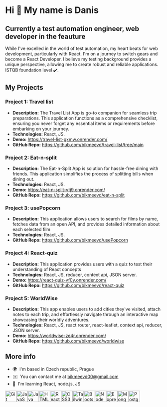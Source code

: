 Hi 👋 My name is Danis
=============================================================================================================================

Currently a test automation engineer, web developer in the feauture
-------------------------------------------------------------------

While I've excelled in the world of test automation, my heart beats for web development, particularly with React. I'm on a journey to switch gears and become a React Developer. I believe my testing background provides a unique perspective, allowing me to create robust and reliable applications.
ISTQB foundation level ✔️. 

## My Projects

### Project 1: Travel list

- **Description:** The Travel List App is go-to companion for seamless trip preparations. This application functions as a comprehensive checklist, ensuring you never forget any essential items or requirements before embarking on your journey.
- **Technologies:** React, JS.
- **Demo:** https://travel-list-gxmw.onrender.com/
- **GitHub Repo:** https://github.com/bikmeevd/travel-list/tree/main

### Project 2: Eat-n-split

- **Description:** The Eat-n-Split App is solution for hassle-free dining with friends. This application simplifies the process of splitting bills when dining out.
- **Technologies:** React, JS.
- **Demo:** https://eat-n-split-vtj9.onrender.com/
- **GitHub Repo:** https://github.com/bikmeevd/eat-n-split

### Project 3: usePopcorn

- **Description:** This application allows users to search for films by name, fetches data from an open API, and provides detailed information about each selected film
- **Technologies:** React, JS.
- **GitHub Repo:** https://github.com/bikmeevd/usePopcorn

### Project 4: React-quiz

- **Description:** This application provides users with a quiz to test their understanding of React concepts
- **Technologies:** React, JS, reducer, context api, JSON server.
- **Demo:** https://react-quiz-vf0y.onrender.com/
- **GitHub Repo:** https://github.com/bikmeevd/react-quiz

### Project 5: WorldWise

- **Description:** This app enables users to add cities they've visited, attach notes to each trip, and effortlessly navigate through an interactive map showcasing their worldly adventures.
- **Technologies:** React, JS, react router, react-leaflet, context api, reducer, JSON server.
- **Demo:** https://worldwise-ze4r.onrender.com/
- **GitHub Repo:** https://github.com/bikmeevd/worldwise
## More info
*   🌍  I'm based in Czech republic, Prague
*   ✉️  You can contact me at [bikmeevd00@gmail.com](mailto:bikmeevd00@gmail.com)
*   🧠  I'm learning React, node.js, JS
<p align="left">
<a href="https://git-scm.com/" target="_blank" rel="noreferrer"><img src="https://raw.githubusercontent.com/danielcranney/readme-generator/main/public/icons/skills/git-colored.svg" width="36" height="36" alt="Git" /></a><a href="https://developer.mozilla.org/en-US/docs/Web/JavaScript" target="_blank" rel="noreferrer"><img src="https://raw.githubusercontent.com/danielcranney/readme-generator/main/public/icons/skills/javascript-colored.svg" width="36" height="36" alt="JavaScript" /></a><a href="https://www.oracle.com/java/" target="_blank" rel="noreferrer"><img src="https://raw.githubusercontent.com/danielcranney/readme-generator/main/public/icons/skills/java-colored.svg" width="36" height="36" alt="Java" /></a><a href="https://developer.mozilla.org/en-US/docs/Glossary/HTML5" target="_blank" rel="noreferrer"><img src="https://raw.githubusercontent.com/danielcranney/readme-generator/main/public/icons/skills/html5-colored.svg" width="36" height="36" alt="HTML5" /></a><a href="https://reactjs.org/" target="_blank" rel="noreferrer"><img src="https://raw.githubusercontent.com/danielcranney/readme-generator/main/public/icons/skills/react-colored.svg" width="36" height="36" alt="React" /></a><a href="https://www.w3.org/TR/CSS/#css" target="_blank" rel="noreferrer"><img src="https://raw.githubusercontent.com/danielcranney/readme-generator/main/public/icons/skills/css3-colored.svg" width="36" height="36" alt="CSS3" /></a><a href="https://tailwindcss.com/" target="_blank" rel="noreferrer"><img src="https://raw.githubusercontent.com/danielcranney/readme-generator/main/public/icons/skills/tailwindcss-colored.svg" width="36" height="36" alt="TailwindCSS" /></a><a href="https://getbootstrap.com/" target="_blank" rel="noreferrer"><img src="https://raw.githubusercontent.com/danielcranney/readme-generator/main/public/icons/skills/bootstrap-colored.svg" width="36" height="36" alt="Bootstrap" /></a><a href="https://nodejs.org/en/" target="_blank" rel="noreferrer"><img src="https://raw.githubusercontent.com/danielcranney/readme-generator/main/public/icons/skills/nodejs-colored.svg" width="36" height="36" alt="NodeJS" /></a><a href="https://expressjs.com/" target="_blank" rel="noreferrer"><img src="https://raw.githubusercontent.com/danielcranney/readme-generator/main/public/icons/skills/express-colored.svg" width="36" height="36" alt="Express" /></a><a href="https://www.mongodb.com/" target="_blank" rel="noreferrer"><img src="https://raw.githubusercontent.com/danielcranney/readme-generator/main/public/icons/skills/mongodb-colored.svg" width="36" height="36" alt="MongoDB" /></a><a href="https://www.postgresql.org/" target="_blank" rel="noreferrer"><img src="https://raw.githubusercontent.com/danielcranney/readme-generator/main/public/icons/skills/postgresql-colored.svg" width="36" height="36" alt="PostgreSQL" /></a>
                    </p>
                    
